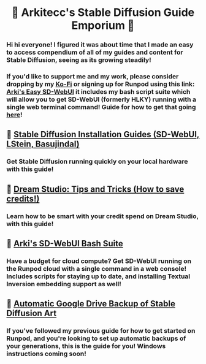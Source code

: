 # <h1 align="center">📔 Arkitecc's Stable Diffusion Guide Emporium 📔</h1>

### Hi hi everyone! I figured it was about time that I made an easy to access compendium of all of my guides and content for Stable Diffusion, seeing as its growing steadily!

### If you'd like to support me and my work, please consider dropping by my [Ko-Fi](https://ko-fi.com/arkitecc) or signing up for Runpod using this link: [Arki's Easy SD-WebUI](https://runpod.io/gsc?template=2zlpsxev91&ref=borq1onw) it includes my bash script suite which will allow you to get SD-WebUI (formerly HLKY) running with a single web terminal command! Guide for how to get that going [here](https://stablediffusionguides.carrd.co/#three)!

## 📔 [Stable Diffusion Installation Guides (SD-WebUI, LStein, Basujindal)](https://stablediffusionguides.carrd.co/) 
  ### Get Stable Diffusion running quickly on your local hardware with this guide!
  
## 📔 [Dream Studio: Tips and Tricks (How to save credits!)](https://stablediffusionguides.carrd.co/#dreamstudiotips)
  ### Learn how to be smart with your credit spend on Dream Studio, with this guide!
  
## 📔 [Arki's SD-WebUI Bash Suite](https://github.com/Arkitecc/sd-webui-bash-suite)
  ### Have a budget for cloud compute? Get SD-WebUI running on the Runpod cloud with a single command in a web console! Includes scripts for staying up to date, and installing Textual Inversion embedding support as well!
  
  ## 📔 [Automatic Google Drive Backup of Stable Diffusion Art](https://docs.google.com/document/d/1wXrFKPq5wi4fK7y7Ww7ALf2yj1cVmJLbROO0b_u6y9A/edit?usp=sharing)
  ### If you've followed my previous guide for how to get started on Runpod, and you're looking to set up automatic backups of your generations, this is the guide for you! Windows instructions coming soon!
